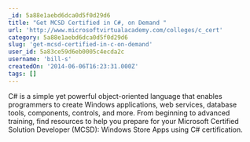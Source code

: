 ```yaml
---
_id: 5a88e1aebd6dca0d5f0d29d6
title: "Get MCSD Certified in C#, on Demand "
url: 'http://www.microsoftvirtualacademy.com/colleges/c_cert'
category: 5a88e1aebd6dca0d5f0d29d6
slug: 'get-mcsd-certified-in-c-on-demand'
user_id: 5a83ce59d6eb0005c4ecda2c
username: 'bill-s'
createdOn: '2014-06-06T16:23:31.000Z'
tags: []
---
```


C# is a simple yet powerful object-oriented language that enables programmers to create Windows applications, web services, database tools, components, controls, and more. From beginning to advanced training, find resources to help you prepare for your Microsoft Certified Solution Developer (MCSD): Windows Store Apps using C# certification.
